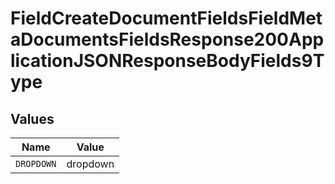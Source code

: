 # FieldCreateDocumentFieldsFieldMetaDocumentsFieldsResponse200ApplicationJSONResponseBodyFields9Type


## Values

| Name       | Value      |
| ---------- | ---------- |
| `DROPDOWN` | dropdown   |